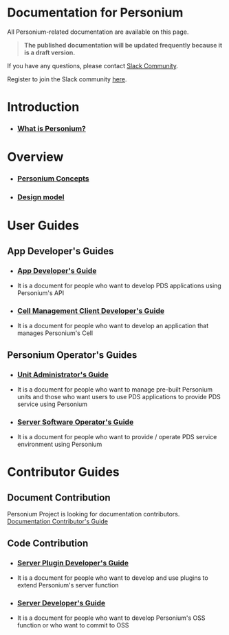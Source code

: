 # Documentation for Personium  

All Personium-related documentation are available on this page.  

> __The published documentation will be updated frequently because it is a draft version.__  

If you have any questions, please contact [Slack Community](https://personium-io.slack.com/).  

Register to join the Slack community [here](https://goo.gl/forms/ODgVX6eMkRDtReLg1).  

# Introduction  

<ul class="listStyleTypeNone">
<li><h3 id="what-is-personium"><a href="./overview/001_Introduction.html">What is Personium?</a></h3></li>
</ul>

# Overview

<ul class="listStyleTypeNone">
<li><h3 id="personium-concepts"><a href="./user_guide/001_Personium_Concepts.html">Personium Concepts</a></h3></li>
<li><h3 id="design-model"><a href="./user_guide/005_Model_construction.html">Design model</a></h3></li>
</ul>

# User Guides  
## App Developer's Guides  
<ul class="listStyleTypeNone">
<li><h3 id="application-developers-guide"><a href="./app-developer/index.html">App Developer's Guide</a></h3></li>
<li><p>It is a document for people who want to develop PDS applications using Personium's API</p></li>
<li><h3 id="cell-management-client-developers-guide"><a href="./cell-client-developer/index.html">Cell Management Client Developer's Guide</a></h3></li>
<li><p>It is a document for people who want to develop an application that manages Personium's Cell</p></li>
</ul>

## Personium Operator's Guides  
<ul class="listStyleTypeNone">
<li><h3 id="unit-administrators-guide"><a href="./unit-administrator/index.html">Unit Administrator's Guide</a></h3></li>
<li><p>It is a document for people who want to manage pre-built Personium units and those who want users to use PDS applications to provide PDS service using Personium</p></li>
<li><h3 id="server-software-operators-guide"><a href="./server-operator/index.html">Server Software Operator's Guide</a></h3></li>
<li><p>It is a document for people who want to provide / operate PDS service environment using Personium</p></li>
</ul>

# Contributor Guides  
## Document Contribution  
Personium Project is looking for documentation contributors.  
[Documentation Contributor's Guide](./document-writer/)  

## Code Contribution  
<ul class="listStyleTypeNone">
<li><h3 id="server-plugin-developers-guide"><a href="./plugin-developer/index.html">Server Plugin Developer's Guide</a></h3></li>
<li><p>It is a document for people who want to develop and use plugins to extend Personium's server function</p></li>
<li><h3 id="server-developers-guide"><a href="./software-developer/index.html">Server Developer's Guide</a></h3></li>
<li><p>It is a document for people who want to develop Personium's OSS function or who want to commit to OSS</p></li>
</ul>
